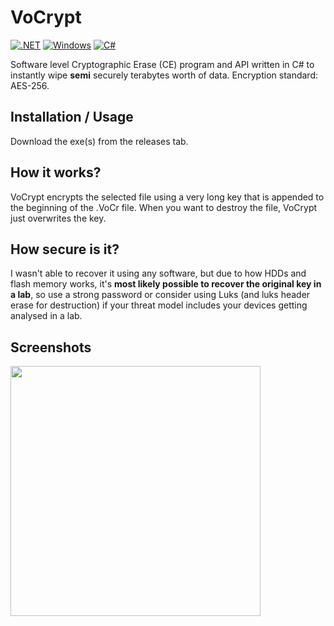 # VoCrypt
[![.NET](https://img.shields.io/badge/.NET-5C2D91?style=flat&logo=.net&logoColor=white)](https://img.shields.io/badge/.NET-5C2D91?style=flat&logo=.net&logoColor=white)
[![Windows](https://img.shields.io/badge/Windows-0078D6?style=flat&logo=windows&logoColor=white)](https://img.shields.io/badge/Windows-0078D6?style=flat&logo=windows&logoColor=white)
[![C#](https://img.shields.io/badge/c%23-%23239120.svg?style=flat&logo=csharp&logoColor=white)](https://img.shields.io/badge/c%23-%23239120.svg?style=flat&logo=csharp&logoColor=white)

Software level Cryptographic Erase (CE) program and API written in C# to instantly wipe **semi** securely terabytes worth of data. Encryption standard: AES-256.

## Installation / Usage
Download the exe(s) from the releases tab.

## How it works?
VoCrypt encrypts the selected file using a very long key that is appended to the beginning of the .VoCr file. When you want to destroy the file, VoCrypt just overwrites the key.

## How secure is it?
I wasn't able to recover it using any software, but due to how HDDs and flash memory works, it's **most likely possible to recover the original key in a lab**, so use a strong password or consider using Luks (and luks header erase for destruction) if your threat model includes your devices getting analysed in a lab.

## Screenshots
<img src="https://github.com/user-attachments/assets/afe1e198-2270-4a34-8cb3-11fe9181289a" width=400>
